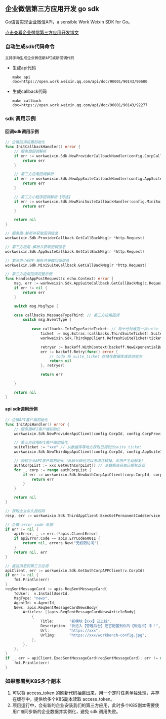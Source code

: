 ## 企业微信第三方应用开发 go sdk

Go语言实现企业微信API，a sensible Work Weixin SDK for Go。

[点击查看企业微信第三方应用开发博文](https://zsmhub.github.io/post/%E5%AE%9E%E6%88%98%E6%A1%88%E4%BE%8B/%E4%BC%81%E4%B8%9A%E5%BE%AE%E4%BF%A1%E7%AC%AC%E4%B8%89%E6%96%B9%E5%BA%94%E7%94%A8%E5%BC%80%E5%8F%91/)

### 自动生成sdk代码命令

`支持手动生成企业微信新API或新回调代码`

- 生成api代码
    
    `make api doc=https://open.work.weixin.qq.com/api/doc/90001/90143/90600`

- 生成callback代码

    `make callback doc=https://open.work.weixin.qq.com/api/doc/90001/90143/92277`


### sdk 调用示例

#### 回调sdk调用示例

```go
// 企微回调设置初始化
func InitCallbackHandler() error {
    // 服务商回调解析
    if err := workweixin.Sdk.NewProviderCallbackHandler(config.CorpCallbackToken, config.CorpCallbackEncodingAESKey); err != nil {
        return err
    }

    // 第三方应用回调解析
    if err := workweixin.Sdk.NewAppSuiteCallbackHandler(config.AppSuiteCallbackToken, config.AppSuiteCallbackEncodingAESKey); err != nil {
        return err
    }

    // 第三方小程序回调解析【可选】
    if err := workweixin.Sdk.NewMiniSuiteCallbackHandler(config.MiniSuiteCallbackToken, config.MiniSuiteCallbackEncodingAESKey); err != nil {
        return err
    }

    return nil
}

// 服务商-解析并获取回调信息
workweixin.Sdk.ProviderCallback.GetCallBackMsg(r *http.Request)

// 第三方应用-解析并获取回调信息
workweixin.Sdk.AppSuiteCallback.GetCallBackMsg(r *http.Request)

// 第三方小程序-解析并获取回调信息
workweixin.Sdk.MiniSuiteCallback.GetCallBackMsg(r *http.Request)

// 第三方应用回调完整示例
func HandleAppPostRequest(c echo.Context) error {
    msg, err := workweixin.Sdk.AppSuiteCallback.GetCallBackMsg(c.Request())
    if err != nil {
        return err
    }

    switch msg.MsgType {

    case callbacks.MessageTypeThird: // 第三方应用回调
        switch msg.EventType {
        
            case callbacks.InfoTypeSuiteTicket: // 每十分钟推送一次suite_ticket
                ticket := msg.Extras.(callbacks.ThirdSuiteTicket).SuiteTicket.Text
                workweixin.Sdk.ThirdAppClient.RefreshSuiteTicket(ticket)

                retryer := backoff.WithContext(backoff.NewExponentialBackOff(), context.Background())
                err := backoff.Retry(func() error {
                    // todo 将 suite_ticket 存储在数据库或其他地方
                    return nil
                }, retryer)

                return err

    }

    return nil
}
```

#### api sdk调用示例

```go
// 企微API客户端初始化
func InitApiHandler() error {
    // 服务商API客户端初始化
    workweixin.Sdk.NewProviderApiClient(config.CorpId, config.CorpProviderSecret)

    // 第三方应用API客户端初始化
    suiteTicket := "xxx" // 从数据库等地方获取已得到的suite_ticket
    workweixin.Sdk.NewThirdAppApiClient(config.CorpId, config.AppSuiteId, config.AppSuiteSecret, suiteTicket)

    // 授权企业API客户端初始化（此段代码也可以考虑注释掉，由用户主动触发）
    authCorpList := xxx.GetAuthCorpList() // 从数据库获取已授权企业
    for _, corp := range authCorpList {
        if err := workweixin.Sdk.NewAuthCorpApiClient(corp.CorpId, corp.PermanentCode, corp.AgentId); err != nil {
            return err
        }
    }

    return nil
}

// 获取企业永久授权码
resp, err := workweixin.Sdk.ThirdAppClient.ExecGetPermanentCodeService(apis.ReqGetPermanentCodeService{AuthCode: authCode})

// 企微 error code 处理
if err != nil {
    apiError, _ := err.(*apis.ClientError)
    if apiError.Code == apis.ErrCode60011 {
        return nil, errors.New("无权限访问")
    }
    return nil, err
}

// 推送消息到第三方应用
apiClient, err := workweixin.Sdk.GetAuthCorpAPPClient(v.CorpId)
if err != nil {
    fmt.Println(err)
}
reqSentMessageCard := apis.ReqSentMessageCard{
    ToUser:  v.InstallUserId,
    MsgType: "news",
    AgentId: v.AgentId,
    News: apis.ReqSentMessageCardNewsBody{
        Articles: []apis.ReqSentMessageCardNewsArticleBody{
            {
                Title:       "新模块【xxx】已上线",
                Description: "快进入【管理后台】把它配置到你的【侧边栏】中！",
                Url:         "https://xxx",
                UrlImg:      "https://xxx/workbench-config.jpg",
            },
        },
    },
}
if _, err = apiClient.ExecSentMessageCard(reqSentMessageCard); err != nil {
    fmt.Println(err)
}
```

### 如果部署到K8S多个副本

1. 可以将 access_token 的刷新代码抽离出来，用一个定时任务单独处理，并存在缓存中，提供给多个K8S副本读取 access_token。
2. 项目运行中，会有新的企业安装我们的第三方应用，此时多个K8S副本需要使用`广播`同步新的企业数据并实例化，避免 sdk 调用失败。